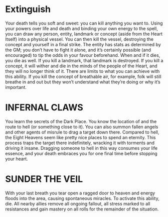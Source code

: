 # Extinguish
Your death tells you soft and sweet: you can kill anything you want to. Using your powers over life and death and binding your own energy to the spell, you can draw any person, entity, landmark or concept (aside from the Heart Itself) into a physical vessel. You can then kill the vessel, destroying the concept and yourself in a final strike.
The entity has stats as determined by the GM; you don’t have to fight it alone, and it’s certainly possible (and encouraged) to tip the odds in your favour beforehand. When and if it dies, you die as well. If you kill a landmark, that landmark is destroyed. If you kill a concept, it will wither and die in the minds of the people of the Heart, and they will no longer think of it.
There are limits to what you can achieve with this ability. If you kill the concept of breathable air, for example, folk will still breathe in and out
but they won’t understand what they’re doing or why it’s important.

# INFERNAL CLAWS
You learn the secrets of the Dark Place. You know the location of and the route to hell (or something close to it). You can also summon fallen angels and other agents of misrule to drag a target down there. Compared to hell, the Eight Heavens seem like pretty nice places to spend an eternity. This process traps the target there indefinitely, wracking it with torments and driving it insane. Dragging someone to hell in this way consumes your life essence, and your death embraces you for one final time before stopping your heart.

# SUNDER THE VEIL
With your last breath you tear open a ragged door to heaven and energy floods into the area, causing spontaneous miracles. 
To activate this ability, die.
All nearby allies remove all ongoing fallout, all stress marked to all resistances and gain mastery on all rolls for the remainder of the situation.